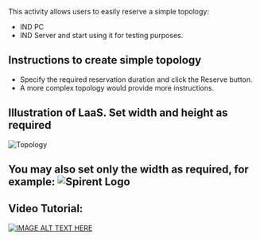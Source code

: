 This activity allows users to easily reserve a simple topology:
* IND PC
* IND Server
and start using it for testing purposes. 
## Instructions to create simple topology
* Specify the required reservation duration and click the Reserve button.
* A more complex topology would provide more instructions.
## Illustration of LaaS. Set width and height as required
![Topology](/activity/laas.png=1000x750)
## You may also set only the width as required, for example: ![Spirent Logo](img/spirent_logo.png=200x)

## Video Tutorial:
[![IMAGE ALT TEXT HERE](https://img.youtube.com/vi/6-Gg2uXb39k/0.jpg)](https://www.youtube.com/watch?v=6-Gg2uXb39k)